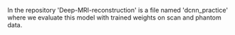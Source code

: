 In the repository 'Deep-MRI-reconstruction' is a file named 'dcnn_practice' where we evaluate this model with trained weights on scan and phantom data.
